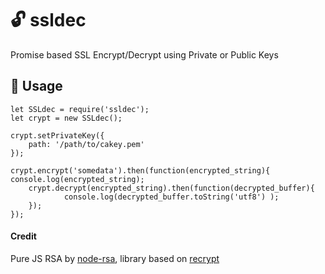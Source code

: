 # :unlock: ssldec
Promise based SSL Encrypt/Decrypt using Private or Public Keys

## :key: Usage
```
let SSLdec = require('ssldec');
let crypt = new SSLdec();

crypt.setPrivateKey({
    path: '/path/to/cakey.pem'
});

crypt.encrypt('somedata').then(function(encrypted_string){ console.log(encrypted_string); 
	crypt.decrypt(encrypted_string).then(function(decrypted_buffer){ 
	        console.log(decrypted_buffer.toString('utf8') );
	});
});

```

#### Credit

Pure JS RSA by [node-rsa](https://www.npmjs.com/package/node-rsa), library based on [recrypt](https://github.com/morrelinko/recrypt)
